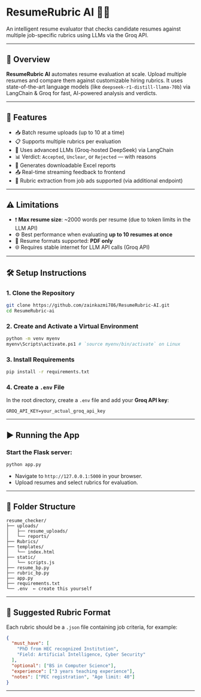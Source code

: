 

# **ResumeRubric AI** 🧠📄  
An intelligent resume evaluator that checks candidate resumes against multiple job-specific rubrics using LLMs via the Groq API.

---

## 🚀 Overview

**ResumeRubric AI** automates resume evaluation at scale. Upload multiple resumes and compare them against customizable hiring rubrics. It uses state-of-the-art language models (like `deepseek-r1-distill-llama-70b`) via LangChain & Groq for fast, AI-powered analysis and verdicts.

---

## 🔧 Features

- 📥 Batch resume uploads (up to 10 at a time)
- 📋 Supports multiple rubrics per evaluation
- 🧠 Uses advanced LLMs (Groq-hosted DeepSeek) via LangChain
- 📊 Verdict: `Accepted`, `Unclear`, or `Rejected` — with reasons
- 📎 Generates downloadable Excel reports
- 📤 Real-time streaming feedback to frontend
- 🧾 Rubric extraction from job ads supported (via additional endpoint)

---

## ⚠️ Limitations

- ❗ **Max resume size**: ~2000 words per resume (due to token limits in the LLM API)
- ⚙️ Best performance when evaluating **up to 10 resumes at once**
- 📌 Resume formats supported: **PDF only**
- 🌐 Requires stable internet for LLM API calls (Groq API)

---

## 🛠️ Setup Instructions

### 1. Clone the Repository
```bash
git clone https://github.com/zainkazmi786/ResumeRubric-AI.git
cd ResumeRubric-ai
```

### 2. Create and Activate a Virtual Environment
```bash
python -m venv myenv
myenv\Scripts\activate.ps1 # `source myenv/bin/activate` on Linux
```

### 3. Install Requirements
```bash
pip install -r requirements.txt
```

### 4. Create a `.env` File

In the root directory, create a `.env` file and add your **Groq API key**:
```env
GROQ_API_KEY=your_actual_groq_api_key
```

---

## ▶️ Running the App

### Start the Flask server:
```bash
python app.py
```

- Navigate to `http://127.0.0.1:5000` in your browser.
- Upload resumes and select rubrics for evaluation.

---

## 📁 Folder Structure

```
resume_checker/
├── uploads/
│   ├── resume_uploads/
│   └── reports/
├── Rubrics/
├── templates/
│   └── index.html
├── static/
│   └── scripts.js
├── resume_bp.py
├── rubric_bp.py
├── app.py
├── requirements.txt
└── .env  ← create this yourself
```

---

## 📎 Suggested Rubric Format

Each rubric should be a `.json` file containing job criteria, for example:

```json
{
  "must_have": [
    "PhD from HEC recognized Institution",
    "Field: Artificial Intelligence, Cyber Security"
  ],
  "optional": ["BS in Computer Science"],
  "experience": ["3 years teaching experience"],
  "notes": ["PEC registration", "Age limit: 40"]
}
```

---

